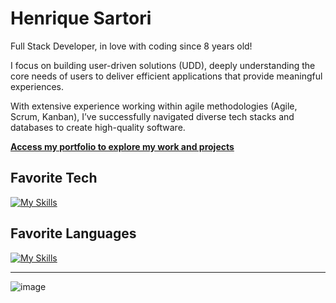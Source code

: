 # Henrique Sartori

Full Stack Developer, in love with coding since 8 years old!

I focus on building user-driven solutions (UDD), deeply understanding the core needs of users to deliver efficient applications that provide meaningful experiences.

With extensive experience working within agile methodologies (Agile, Scrum, Kanban), I’ve successfully navigated diverse tech stacks and databases to create high-quality software.

**[Access my portfolio to explore my work and projects](https://henriquesartori.github.io/portfolio)**

## Favorite Tech

[![My Skills](https://skillicons.dev/icons?i=react,nodejs,next,astro,adonis,nest,fastapi,laravel,spring,docker)](https://skillicons.dev)

## Favorite Languages

[![My Skills](https://skillicons.dev/icons?i=typescript,javascript,python,php,java,go,firebase,mysql,postgresql,mongodb)](https://skillicons.dev)

___

![image](https://www.codewars.com/users/henriquesartori/badges/small)
